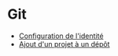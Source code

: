 # Git

- [Configuration de l'identité](./configuration_identite/)
- [Ajout d'un projet à un dépôt](./ajout_depot/)